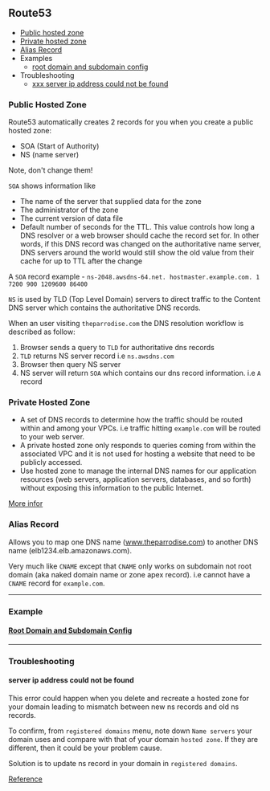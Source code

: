 ## Route53

- [Public hosted zone](#public-hosted-zone)
- [Private hosted zone](#private-hosted-zone)
- [Alias Record](#alias-record)
- Examples
  - [root domain and subdomain config](#root-domain-and-subdomain-config)
- Troubleshooting
  - [xxx server ip address could not be found](#server-ip-address-could-not-be-found)

### Public Hosted Zone

Route53 automatically creates 2 records for you when you create a public hosted zone:

- SOA (Start of Authority)
- NS (name server)

Note, don't change them!

`SOA` shows information like

- The name of the server that supplied data for the zone
- The administrator of the zone
- The current version of data file
- Default number of seconds for the TTL. This value controls how long a DNS resolver or a web browser should cache the record set for. In other words, if this DNS record was changed on the authoritative name server, DNS servers around the world would still show the old value from their cache for up to TTL after the change

A `SOA` record example - `ns-2048.awsdns-64.net. hostmaster.example.com. 1 7200 900 1209600 86400`

`NS` is used by TLD (Top Level Domain) servers to direct traffic to the Content DNS server which contains the authoritative DNS records.

When an user visiting `theparrodise.com` the DNS resolution workflow is described as follow:

1. Browser sends a query to `TLD` for authoritative dns records
2. `TLD` returns NS server record i.e `ns.awsdns.com`
3. Browser then query NS server
4. NS server will return `SOA` which contains our dns record information. i.e `A` record

### Private Hosted Zone

- A set of DNS records to determine how the traffic should be routed within and among your VPCs. i.e traffic hitting `example.com` will be routed to your web server.
- A private hosted zone only responds to queries coming from within the associated VPC and it is not used for hosting a website that need to be publicly accessed.
- Use hosted zone to manage the internal DNS names for our application resources (web servers, application servers, databases, and so forth) without exposing this information to the public Internet.

[More infor](https://www.bogotobogo.com/DevOps/AWS/aws-Route53-DNS-Private-Hosted-Zone.php)

### Alias Record
Allows you to map one DNS name (www.theparrodise.com) to another DNS name (elb1234.elb.amazonaws.com).

Very much like `CNAME` except that `CNAME` only works on subdomain not root domain (aka naked domain name or zone apex record). i.e cannot have a `CNAME` record for `example.com`.

---

### Example

#### [Root Domain and Subdomain Config](http://altitudelabs.com/blog/how-to-set-up-app-subdomain-route-53/)


---

### Troubleshooting

#### server ip address could not be found
This error could happen when you delete and recreate a hosted zone for your domain leading to mismatch between new ns records and old ns records.

To confirm, from `registered domains` menu, note down `Name servers` your domain uses and compare with that of your domain `hosted zone`. If they are different, then it could be your problem cause.

Solution is to update ns record in your domain in `registered domains`.

[Reference](https://docs.aws.amazon.com/Route53/latest/DeveloperGuide/domain-replace-hosted-zone.html)


